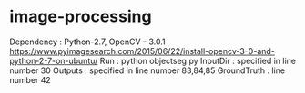 # image-processing
Dependency : Python-2.7,
	     OpenCV - 3.0.1 
	     https://www.pyimagesearch.com/2015/06/22/install-opencv-3-0-and-python-2-7-on-ubuntu/
Run : python objectseg.py
InputDir : specified in line number 30
Outputs  : specified in line number 83,84,85 
GroundTruth : line number 42
